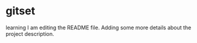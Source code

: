 # gitset
learning
I am editing the README file. Adding some more details about the project description.
